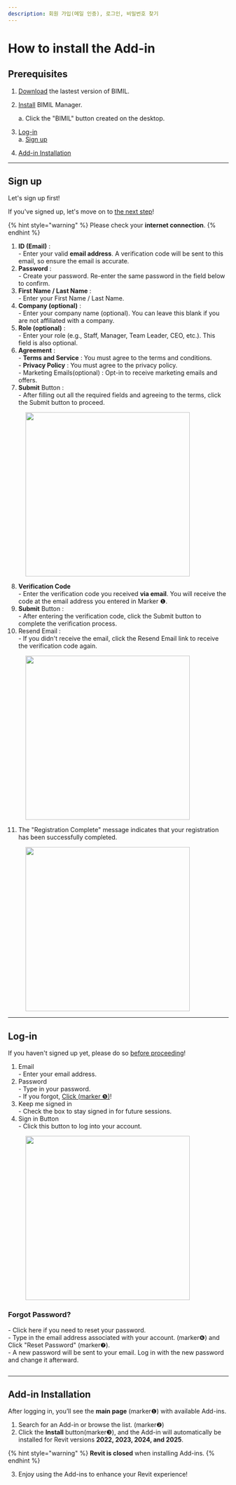 ```yaml
---
description: 회원 가입(메일 인증), 로그인, 비밀번호 찾기
---
```


# How to install the Add-in

## Prerequisites

1. [Download](download.md) the lastest version of BIMIL.&#x20;
2.  [Install](install-bimil-manager.md) BIMIL Manager.

    a. Click the "BIMIL" button created on the desktop.
3. [Log-in](how-to-install-the-add-in.md#log-in)\
   a. [Sign up](how-to-install-the-add-in.md#sign-up)&#x20;
4. [Add-in Installation](how-to-install-the-add-in.md#simple-installation)

***

## Sign up

Let's sign up first!

If you've signed up, let's move on to [the next step](how-to-install-the-add-in.md#log-in)!

{% hint style="warning" %}
Please check your **internet connection**.&#x20;
{% endhint %}

1. **ID (Email)** : \
   \- Enter your valid **email address**. A verification code will be sent to this email, so ensure the email is accurate.
2. **Password** : \
   \- Create your password. Re-enter the same password in the field below to confirm.
3. **First Name / Last Name** :\
   \- Enter your First Name / Last Name.&#x20;
4. **Company (optional)** : \
   \- Enter your company name (optional). You can leave this blank if you are not affiliated with a company.
5. **Role (optional)** :\
   \- Enter your role (e.g., Staff, Manager, Team Leader, CEO, etc.). This field is also optional.
6. **Agreement** : \
   \- **Terms and Service** :  You must agree to the terms and conditions.\
   \- **Privacy Policy** :  You must agree to the privacy policy.\
   \- Marketing Emails(optional) : Opt-in to receive marketing emails and offers.
7. **Submit** Button : \
   \- After filling out all the required fields and agreeing to the terms, click the Submit button to proceed.

<figure><img src="../.gitbook/assets/Sign Up.png" alt="" width="375"><figcaption></figcaption></figure>

8. **Verification Code**\
   \- Enter the verification code you received **via email**. You will receive the code at the email address you entered in Marker ❶.
9. **Submit** Button : \
   \- After entering the verification code, click the Submit button to complete the verification process.
10. Resend Email : \
    \- If you didn't receive the email, click the Resend Email link to receive the verification code again.

<figure><img src="../.gitbook/assets/Verification Code.png" alt="" width="375"><figcaption></figcaption></figure>

11. The "Registration Complete" message indicates that your registration has been successfully completed.

<figure><img src="../.gitbook/assets/complete.png" alt="" width="375"><figcaption></figcaption></figure>

***

## Log-in

If you haven't signed up yet, please do so [before proceeding](how-to-install-the-add-in.md#sign-up)!

1. Email \
   \- Enter your email address.&#x20;
2. Password\
   \- Type in your password. \
   \- If you forgot, [Click (marker ❺)](how-to-install-the-add-in.md#forgot-password)!&#x20;
3. Keep me signed in \
   \- Check the box to stay signed in for future sessions.
4. Sign in Button\
   \- Click this button to log into your account.

<figure><img src="../.gitbook/assets/image (2).png" alt="" width="375"><figcaption></figcaption></figure>

### Forgot Password?

\- Click here if you need to reset your password. \
\- Type in the email address associated with your account. (marker❻) and Click "Reset Password" (marker❼).\
\- A new password will be sent to your email. Log in with the new password and change it afterward.

<figure><img src="../.gitbook/assets/Forgot Password.png" alt=""><figcaption></figcaption></figure>

***

## Add-in Installation

After logging in, you’ll see the **main page** (marker❶) with available Add-ins.

1. Search for an Add-in or browse the list. (marker❷)
2. Click the **Install** button(marker❸), and the Add-in will automatically be installed for Revit versions **2022, 2023, 2024, and 2025**.

{% hint style="warning" %}
**Revit is closed** when installing Add-ins.
{% endhint %}

3. Enjoy using the Add-ins to enhance your Revit experience!

<figure><img src="../.gitbook/assets/Add-in Installation .png" alt=""><figcaption></figcaption></figure>
